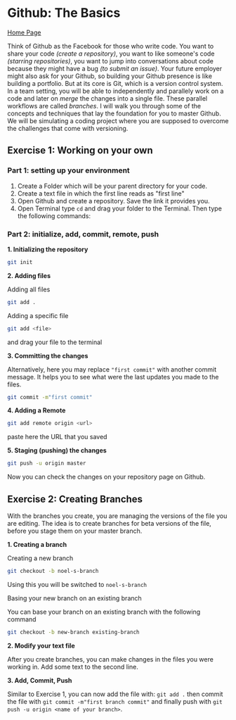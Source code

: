 # Github: The Basics

[Home Page](https://noelkonagai.github.io/Workshops/)

Think of Github as the Facebook for those who write code. You want to share your code _(create a repository)_, you want to like someone's code _(starring repositories)_, you want to jump into conversations about code because they might have a bug _(to submit an issue)_. Your future employer might also ask for your Github, so building your Github presence is like building a portfolio. But at its core is Git, which is a version control system. In a team setting, you will be able to independently and parallely work on a code and later on _merge_ the changes into a single file. These parallel workflows are called _branches_. I will walk you through some of the concepts and techniques that lay the foundation for you to master Github. We will be simulating a coding project where you are supposed to overcome the challenges that come with versioning.

## Exercise 1: Working on your own

### Part 1: setting up your environment
1. Create a Folder which will be your parent directory for your code.
2. Create a text file in which the first line reads as "first line"
3. Open Github and create a repository. Save the link it provides you.
4. Open Terminal type ```cd``` and drag your folder to the Terminal. Then type the following commands:

### Part 2: initialize, add, commit, remote, push
**1. Initializing the repository**

```bash
git init
```

**2. Adding files**

Adding all files
```bash
git add .
```

Adding a specific file
```bash
git add <file>
```
and drag your file to the terminal

**3. Committing the changes**

Alternatively, here you may replace ```"first commit"``` with another commit message. It helps you to see what were the last updates you made to the files.

```bash
git commit -m"first commit"
```

**4. Adding a Remote**

```bash
git add remote origin <url>
``` 

paste here the URL that you saved

**5. Staging (pushing) the changes**

```bash
git push -u origin master
```

Now you can check the changes on your repository page on Github.

## Exercise 2: Creating Branches

With the branches you create, you are managing the versions of the file you are editing. The idea is to create branches for beta versions of the file, before you stage them on your master branch.

**1. Creating a branch**

Creating a new branch
```bash
git checkout -b noel-s-branch
```
Using this you will be switched to ```noel-s-branch```

Basing your new branch on an existing branch

You can base your branch on an existing branch with the following command

```bash
git checkout -b new-branch existing-branch
```

**2. Modify your text file**

After you create branches, you can make changes in the files you were working in. Add some text to the second line.

**3. Add, Commit, Push**

Similar to Exercise 1, you can now add the file with: ```git add .``` then commit the file with ```git commit -m"first branch commit"``` and finally push with ```git push -u origin <name of your branch>```.
